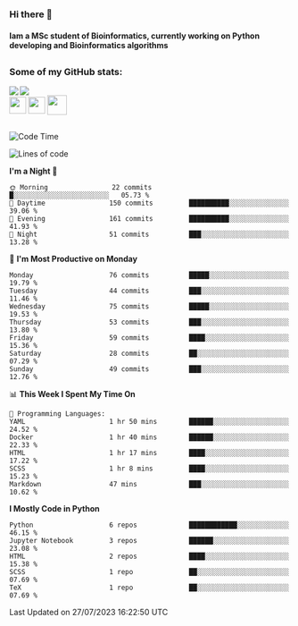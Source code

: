 ### Hi there 👋
#### Iam a MSc student of Bioinformatics, currently working on Python developing and Bioinformatics algorithms

##
### Some of my GitHub stats:

<div>
  <a href="https://github.com/AdrianoSilva19/AdrianoSilva19">
    <img heigth="180" align="left" src="https://github-readme-stats.vercel.app/api?username=AdrianoSilva19&count_private=true&include_all_comits=true&show_icons=true&theme=dracula" />
    <img heigth="180" align="center" src="https://github-readme-stats.vercel.app/api/top-langs/?username=AdrianoSilva19&langs_count=3&theme=dracula" />
  </a>
</div>

<div style="display:inline_block">
  <img align="center" heigth="30" width="30" src="https://cdn.jsdelivr.net/gh/devicons/devicon/icons/python/python-plain.svg" />
  <img align="center" heigth="30" width="30" src="https://cdn.jsdelivr.net/gh/devicons/devicon/icons/r/r-original.svg" />
  <img align="center" heigth="35" width="35" src="https://cdn.jsdelivr.net/gh/devicons/devicon/icons/neo4j/neo4j-original.svg" />
</div>

##

<!--START_SECTION:waka-->
![Code Time](http://img.shields.io/badge/Code%20Time-334%20hrs%2016%20mins-blue)

![Lines of code](https://img.shields.io/badge/From%20Hello%20World%20I%27ve%20Written-1.2%20million%20lines%20of%20code-blue)

**I'm a Night 🦉** 

```text
🌞 Morning                22 commits          █░░░░░░░░░░░░░░░░░░░░░░░░   05.73 % 
🌆 Daytime                150 commits         ██████████░░░░░░░░░░░░░░░   39.06 % 
🌃 Evening                161 commits         ██████████░░░░░░░░░░░░░░░   41.93 % 
🌙 Night                  51 commits          ███░░░░░░░░░░░░░░░░░░░░░░   13.28 % 
```
📅 **I'm Most Productive on Monday** 

```text
Monday                   76 commits          █████░░░░░░░░░░░░░░░░░░░░   19.79 % 
Tuesday                  44 commits          ███░░░░░░░░░░░░░░░░░░░░░░   11.46 % 
Wednesday                75 commits          █████░░░░░░░░░░░░░░░░░░░░   19.53 % 
Thursday                 53 commits          ███░░░░░░░░░░░░░░░░░░░░░░   13.80 % 
Friday                   59 commits          ████░░░░░░░░░░░░░░░░░░░░░   15.36 % 
Saturday                 28 commits          ██░░░░░░░░░░░░░░░░░░░░░░░   07.29 % 
Sunday                   49 commits          ███░░░░░░░░░░░░░░░░░░░░░░   12.76 % 
```


📊 **This Week I Spent My Time On** 

```text
💬 Programming Languages: 
YAML                     1 hr 50 mins        ██████░░░░░░░░░░░░░░░░░░░   24.52 % 
Docker                   1 hr 40 mins        ██████░░░░░░░░░░░░░░░░░░░   22.33 % 
HTML                     1 hr 17 mins        ████░░░░░░░░░░░░░░░░░░░░░   17.22 % 
SCSS                     1 hr 8 mins         ████░░░░░░░░░░░░░░░░░░░░░   15.23 % 
Markdown                 47 mins             ███░░░░░░░░░░░░░░░░░░░░░░   10.62 % 
```

**I Mostly Code in Python** 

```text
Python                   6 repos             ████████████░░░░░░░░░░░░░   46.15 % 
Jupyter Notebook         3 repos             ██████░░░░░░░░░░░░░░░░░░░   23.08 % 
HTML                     2 repos             ████░░░░░░░░░░░░░░░░░░░░░   15.38 % 
SCSS                     1 repo              ██░░░░░░░░░░░░░░░░░░░░░░░   07.69 % 
TeX                      1 repo              ██░░░░░░░░░░░░░░░░░░░░░░░   07.69 % 
```




 Last Updated on 27/07/2023 16:22:50 UTC
<!--END_SECTION:waka-->






<!--

Here are some ideas to get you started:

- 🔭 I’m currently working on ...
- 🌱 I’m currently learning ...
- 👯 I’m looking to collaborate on ...
- 🤔 I’m looking for help with ...
- 💬 Ask me about ...
- 📫 How to reach me: ...
- 😄 Pronouns: ...
- ⚡ Fun fact: ...
-->
